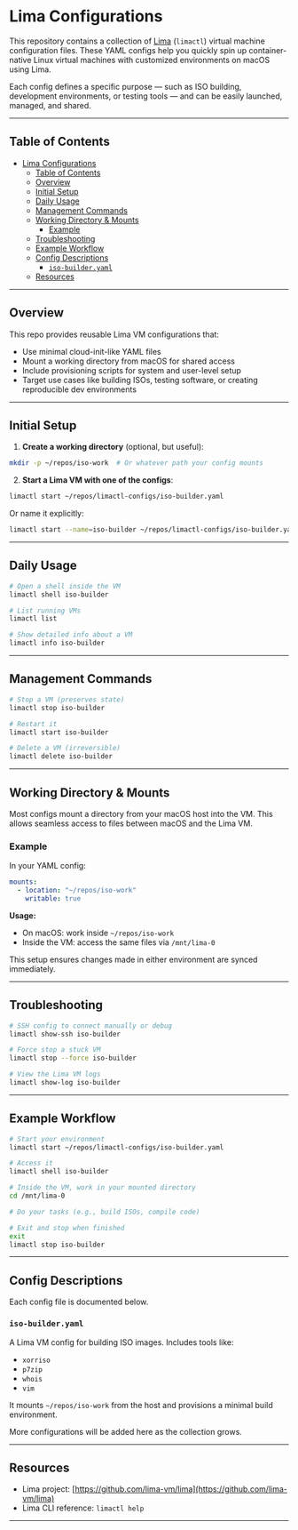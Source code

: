 # Lima Configurations

This repository contains a collection of [Lima](https://github.com/lima-vm/lima) (`limactl`) virtual machine configuration files. These YAML configs help you quickly spin up container-native Linux virtual machines with customized environments on macOS using Lima.

Each config defines a specific purpose — such as ISO building, development environments, or testing tools — and can be easily launched, managed, and shared.

---

## Table of Contents

- [Lima Configurations](#lima-configurations)
  - [Table of Contents](#table-of-contents)
  - [Overview](#overview)
  - [Initial Setup](#initial-setup)
  - [Daily Usage](#daily-usage)
  - [Management Commands](#management-commands)
  - [Working Directory \& Mounts](#working-directory--mounts)
    - [Example](#example)
  - [Troubleshooting](#troubleshooting)
  - [Example Workflow](#example-workflow)
  - [Config Descriptions](#config-descriptions)
    - [`iso-builder.yaml`](#iso-builderyaml)
  - [Resources](#resources)

---

## Overview

This repo provides reusable Lima VM configurations that:

- Use minimal cloud-init-like YAML files
- Mount a working directory from macOS for shared access
- Include provisioning scripts for system and user-level setup
- Target use cases like building ISOs, testing software, or creating reproducible dev environments

---

## Initial Setup

1. **Create a working directory** (optional, but useful):

```bash
mkdir -p ~/repos/iso-work  # Or whatever path your config mounts
````

2. **Start a Lima VM with one of the configs**:

```bash
limactl start ~/repos/limactl-configs/iso-builder.yaml
```

   Or name it explicitly:

```bash
limactl start --name=iso-builder ~/repos/limactl-configs/iso-builder.yaml
```

---

## Daily Usage

```bash
# Open a shell inside the VM
limactl shell iso-builder

# List running VMs
limactl list

# Show detailed info about a VM
limactl info iso-builder
```

---

## Management Commands

```bash
# Stop a VM (preserves state)
limactl stop iso-builder

# Restart it
limactl start iso-builder

# Delete a VM (irreversible)
limactl delete iso-builder
```

---

## Working Directory & Mounts

Most configs mount a directory from your macOS host into the VM. This allows seamless access to files between macOS and the Lima VM.

### Example

In your YAML config:

```yaml
mounts:
  - location: "~/repos/iso-work"
    writable: true
```

**Usage:**

* On macOS: work inside `~/repos/iso-work`
* Inside the VM: access the same files via `/mnt/lima-0`

This setup ensures changes made in either environment are synced immediately.

---

## Troubleshooting

```bash
# SSH config to connect manually or debug
limactl show-ssh iso-builder

# Force stop a stuck VM
limactl stop --force iso-builder

# View the Lima VM logs
limactl show-log iso-builder
```

---

## Example Workflow

```bash
# Start your environment
limactl start ~/repos/limactl-configs/iso-builder.yaml

# Access it
limactl shell iso-builder

# Inside the VM, work in your mounted directory
cd /mnt/lima-0

# Do your tasks (e.g., build ISOs, compile code)

# Exit and stop when finished
exit
limactl stop iso-builder
```

---

## Config Descriptions

Each config file is documented below.

### `iso-builder.yaml`

A Lima VM config for building ISO images. Includes tools like:

* `xorriso`
* `p7zip`
* `whois`
* `vim`

It mounts `~/repos/iso-work` from the host and provisions a minimal build environment.

More configurations will be added here as the collection grows.

---

## Resources

* Lima project: [https://github.com/lima-vm/lima](https://github.com/lima-vm/lima)
* Lima CLI reference: `limactl help`

---

